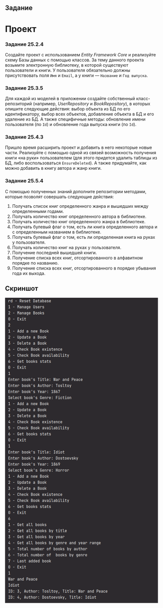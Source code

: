 ## Задание

# Проект

### Задание 25.2.4

Создайте проект с использованием _Entity Framework Core_ и реализуйте схему Базы данных с помощью классов. За тему данного проекта возьмите электронную библиотеку, в которой существуют пользователи и книги. У пользователя обязательно должны присутствовать поля `Имя` и `Email`, а у книги — `Название` и `Год выпуска`.

### Задание 25.3.5

Для каждой из моделей в приложении создайте собственный класс-репозиторий (например, _UserRepository_ и _BookRepository_), в которых опишите следующие действия: выбор объекта из БД по его идентификатору, выбор всех объектов, добавление объекта в БД и его удаление из БД. А также специфичные методы: обновление имени пользователя (по `Id`) и обновление года выпуска книги (по `Id`).

### Задание 25.4.3

Пришло время расширить проект и добавить в него некоторые новые части. Реализуйте с помощью одной из связей возможность получения книги «на руки» пользователем (для этого придется удалить таблицы из БД, либо воспользоваться `EnsureDeleted`). А также придумайте, как можно добавить в книгу автора и жанр книги.

### Задание 25.5.4

С помощью полученных знаний дополните репозитории методами, которые позволят совершать следующие действия:

1. Получать список книг определенного жанра и вышедших между определенными годами.
2. Получать количество книг определенного автора в библиотеке.
3. Получать количество книг определенного жанра в библиотеке.
4. Получать булевый флаг о том, есть ли книга определенного автора и с определенным названием в библиотеке.
5. Получать булевый флаг о том, есть ли определенная книга на руках у пользователя.
6. Получать количество книг на руках у пользователя.
7. Получение последней вышедшей книги.
8. Получение списка всех книг, отсортированного в алфавитном порядке по названию.
9. Получение списка всех книг, отсортированного в порядке убывания года их выхода.

## Скриншот

![Screenshot](pix/Mod25.png)

